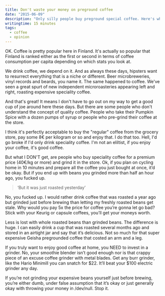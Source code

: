 ```yaml
---
title: Don't waste your money on preground coffee
date: "2015-06-09"
description: "Only silly people buy preground special coffee. Here's why."
writingtime: 15 minutes
tags:
  - coffee
  - opinion
---
```


OK. Coffee is pretty popular here in Finland. It's actually so popular that Finland is ranked either as the first or second in terms of coffee consumption per capita depending on which stats you look at.

We drink coffee, we depend on it. And as always these days, hipsters want to resurrect everything that is a niche or different. Beer microbreweries, vinyl records and beards, you name it. The same happened to coffee. We've seen a great spurt of new independent microroasteries appearing left and right, roasting expensive speciality coffee.

And that's great! It means I don't have to go out on my way to get a good cup of joe around here these days. But there are some people who don't understand the concept of quality coffee. People who take their Pumpkin Spice with a dozen pumps of syrup or people who pre-grind their coffee at the store.

I think it's perfectly acceptable to buy the "regular" coffee from the grocery store, pay some 8€ per kilogram or so and enjoy that. I do that too. Hell, I'd go broke if I'd only drink speciality coffee. I'm not an eliltist, if you enjoy your coffee, it's good coffee.

But what I DON'T get, are people who buy speciality coffee for a premium price (40€/kg or more) and grind it in the store. Ok, if you plan on cycling home in 10 minutes and prepare all the coffee you just bought at once, it’d be okay. But if you end up with beans you grinded more than half an hour ago, you fucked up.

>‘But it was just roasted yesterday’

No, you fucked up. I would rather drink coffee that was roasted a year ago but grinded just before brewing than letting my freshly roasted beans get stale. Why would you pay 5x the price for coffee you’re gonna let go bad? Stick with your Keurig or capsule coffees, you’ll get your moneys worth.

Less is lost with whole roasted beans than grinded beans. The difference is huge. I can easily drink a cup that was roasted several months ago and stored in an airtight jar and say that it’s delicious. Not so much for that super expensive Geisha pregrounded coffee that costed an arm and a leg.

If you truly want to enjoy good coffee at home, you NEED to invest in a grinder. No, your smoothie blender isn’t good enough nor is that crappy piece of an excuse coffee grinder with metal blades. Get any burr grinder, like the Hario Minimill you can snatch for $22. It’ll beat your $100 electric grinder any day.

If you’re not grinding your expensive beans yourself just before brewing, you’re either dumb, under false assumption that it’s okay or just generally okay with throwing your money in /dev/null. Stop it.